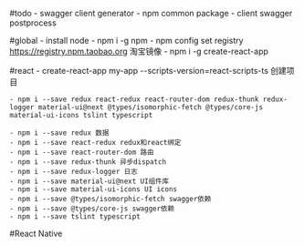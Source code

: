 #todo
    - swagger client generator
    - npm common package
    - client swagger postprocess

#global
    - install node
    - npm i -g npm
    - npm config set registry https://registry.npm.taobao.org 淘宝镜像
    - npm i -g create-react-app 
    
#react
    - create-react-app my-app --scripts-version=react-scripts-ts 创建项目
 
    - npm i --save redux react-redux react-router-dom redux-thunk redux-logger material-ui@next @types/isomorphic-fetch @types/core-js material-ui-icons tslint typescript
    
    - npm i --save redux 数据
    - npm i --save react-redux redux和react绑定
    - npm i --save react-router-dom 路由
    - npm i --save redux-thunk 异步dispatch
    - npm i --save redux-logger 日志
    - npm i --save material-ui@next UI组件库
    - npm i --save material-ui-icons UI icons
    - npm i --save @types/isomorphic-fetch swagger依赖
    - npm i --save @types/core-js swagger依赖
    - npm i --save tslint typescript 

#React Native
